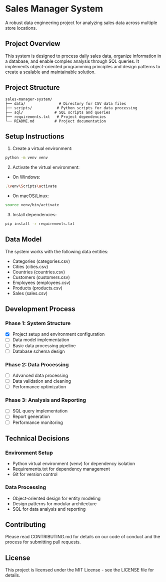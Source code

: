 # Sales Manager System

A robust data engineering project for analyzing sales data across multiple store locations.

## Project Overview

This system is designed to process daily sales data, organize information in a database, and enable complex analysis through SQL queries. It implements object-oriented programming principles and design patterns to create a scalable and maintainable solution.

## Project Structure

```
sales-manager-system/
├── data/               # Directory for CSV data files
├── scripts/           # Python scripts for data processing
├── sql/              # SQL scripts and queries
├── requirements.txt   # Project dependencies
└── README.md         # Project documentation
```

## Setup Instructions

1. Create a virtual environment:
```bash
python -m venv venv
```

2. Activate the virtual environment:
- On Windows:
```bash
.\venv\Scripts\activate
```
- On macOS/Linux:
```bash
source venv/bin/activate
```

3. Install dependencies:
```bash
pip install -r requirements.txt
```

## Data Model

The system works with the following data entities:
- Categories (categories.csv)
- Cities (cities.csv)
- Countries (countries.csv)
- Customers (customers.csv)
- Employees (employees.csv)
- Products (products.csv)
- Sales (sales.csv)

## Development Process

### Phase 1: System Structure
- [x] Project setup and environment configuration
- [ ] Data model implementation
- [ ] Basic data processing pipeline
- [ ] Database schema design

### Phase 2: Data Processing
- [ ] Advanced data processing
- [ ] Data validation and cleaning
- [ ] Performance optimization

### Phase 3: Analysis and Reporting
- [ ] SQL query implementation
- [ ] Report generation
- [ ] Performance monitoring

## Technical Decisions

### Environment Setup
- Python virtual environment (venv) for dependency isolation
- Requirements.txt for dependency management
- Git for version control

### Data Processing
- Object-oriented design for entity modeling
- Design patterns for modular architecture
- SQL for data analysis and reporting

## Contributing

Please read CONTRIBUTING.md for details on our code of conduct and the process for submitting pull requests.

## License

This project is licensed under the MIT License - see the LICENSE file for details.
